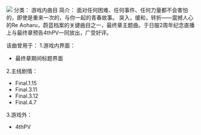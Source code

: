 ![](//static.kivo.wiki/images/music/cover/6T9Nr6He3Vx1S0e0FTOhE4r5VIPtdD8G.png)
分类： 游戏内曲目
简介：
面对任何困难、任何事件、任何力量都不会害怕的，即使是重来一次的，与你一起的青春故事。
突入，缓和，转折——震撼人心的Re Aoharu，蔚蓝档案的关键曲目之一，最终章主题曲。于日服2周年纪念直播上与最终章预告4thPV一同放出，广受好评。

该曲曾用于：
1.游戏内界面：
 - 最终章期间标题界面

2.主线剧情：
 - Final.1.15
 - Final.3.11
 - Final.3.12
 - Final.4.7

3.游戏外：
 - 4thPV
